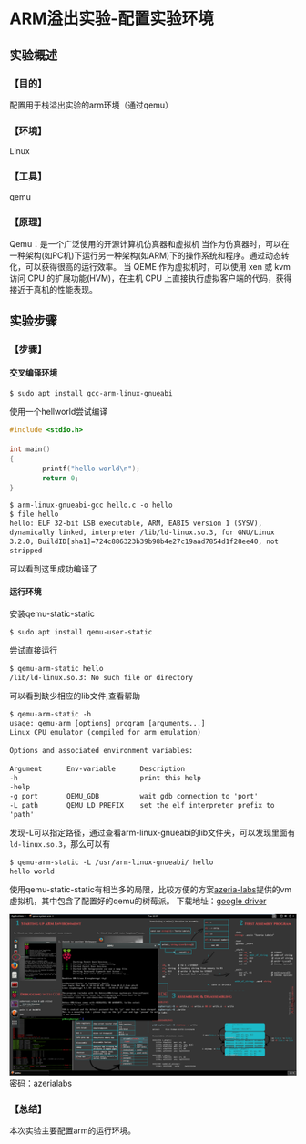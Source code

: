 # ARM溢出实验-配置实验环境

## 实验概述

### 【目的】
配置用于栈溢出实验的arm环境（通过qemu）
### 【环境】
Linux
### 【工具】
qemu
### 【原理】
Qemu：是一个广泛使用的开源计算机仿真器和虚拟机
当作为仿真器时，可以在一种架构(如PC机)下运行另一种架构(如ARM)下的操作系统和程序。通过动态转化，可以获得很高的运行效率。
当 QEME 作为虚拟机时，可以使用 xen 或 kvm 访问 CPU 的扩展功能(HVM)，在主机 CPU 上直接执行虚拟客户端的代码，获得接近于真机的性能表现。
## 实验步骤

### 【步骤】
#### 交叉编译环境
```
$ sudo apt install gcc-arm-linux-gnueabi
```
使用一个hellworld尝试编译
```c
#include <stdio.h>

int main()
{
        printf("hello world\n");
        return 0;
}
```
```
$ arm-linux-gnueabi-gcc hello.c -o hello
$ file hello
hello: ELF 32-bit LSB executable, ARM, EABI5 version 1 (SYSV), dynamically linked, interpreter /lib/ld-linux.so.3, for GNU/Linux 3.2.0, BuildID[sha1]=724c886323b39b98b4e27c19aad7854d1f28ee40, not stripped
```
可以看到这里成功编译了
#### 运行环境
安装qemu-static-static
```
$ sudo apt install qemu-user-static
```
尝试直接运行
```
$ qemu-arm-static hello
/lib/ld-linux.so.3: No such file or directory
```
可以看到缺少相应的lib文件,查看帮助
```
$ qemu-arm-static -h
usage: qemu-arm [options] program [arguments...]
Linux CPU emulator (compiled for arm emulation)

Options and associated environment variables:

Argument      Env-variable      Description
-h                              print this help
-help                           
-g port       QEMU_GDB          wait gdb connection to 'port'
-L path       QEMU_LD_PREFIX    set the elf interpreter prefix to 'path'
```
发现-L可以指定路径，通过查看arm-linux-gnueabi的lib文件夹，可以发现里面有`ld-linux.so.3`，那么可以有
```
$ qemu-arm-static -L /usr/arm-linux-gnueabi/ hello
hello world
```
使用qemu-static-static有相当多的局限，比较方便的方案[azeria-labs](azeria-labs.com)提供的vm虚拟机，其中包含了配置好的qemu的树莓派。
下载地址：[google driver](https://drive.google.com/file/d/1uX9fRUX-IHitQVD43QUsz9Aocy8pJ8XK/view?usp=sharing)

![](vm1.png)
密码：azerialabs
### 【总结】

本次实验主要配置arm的运行环境。
